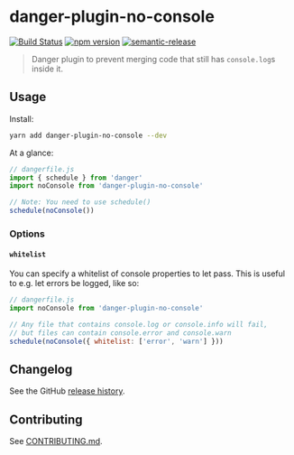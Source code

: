 # danger-plugin-no-console

[![Build Status](https://travis-ci.org/withspectrum/danger-plugin-no-console.svg?branch=master)](https://travis-ci.org/withspectrum/danger-plugin-no-console)
[![npm version](https://badge.fury.io/js/danger-plugin-no-console.svg)](https://badge.fury.io/js/danger-plugin-no-console)
[![semantic-release](https://img.shields.io/badge/%20%20%F0%9F%93%A6%F0%9F%9A%80-semantic--release-e10079.svg)](https://github.com/semantic-release/semantic-release)

> Danger plugin to prevent merging code that still has `console.log`s inside it.

## Usage

Install:

```sh
yarn add danger-plugin-no-console --dev
```

At a glance:

```js
// dangerfile.js
import { schedule } from 'danger'
import noConsole from 'danger-plugin-no-console'

// Note: You need to use schedule()
schedule(noConsole())
```

### Options

#### `whitelist`

You can specify a whitelist of console properties to let pass. This is useful to e.g. let errors be logged, like so:

```js
// dangerfile.js
import noConsole from 'danger-plugin-no-console'

// Any file that contains console.log or console.info will fail,
// but files can contain console.error and console.warn
schedule(noConsole({ whitelist: ['error', 'warn'] }))
```

## Changelog

See the GitHub [release history](https://github.com/withspectrum/danger-plugin-no-console/releases).

## Contributing

See [CONTRIBUTING.md](CONTRIBUTING.md).
